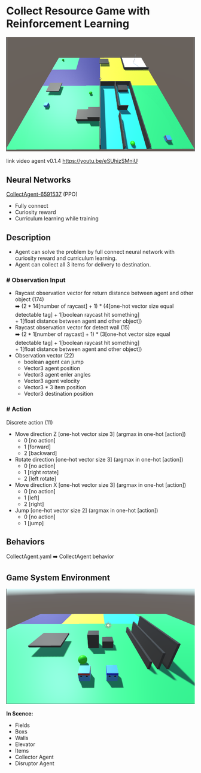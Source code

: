 # Collect Resource Game with Reinforcement Learning

![](https://github.com/phantichchai/rl-unity/blob/main/Image/v0.1.4.png)

link video agent v0.1.4 https://youtu.be/eSUhizSMniU

## Neural Networks
[CollectAgent-6591537](https://github.com/phantichchai/rl-unity/blob/main/config/CollectAgent.yaml) (PPO) 
- Fully connect
- Curiosity reward
- Curriculum learning while training

## Description
- Agent can solve the problem by full connect neural network with curiosity reward and curriculum learning.
- Agent can collect all 3 items for delivery to destination.

### **# Observation Input**
- Raycast observation vector for return distance between agent and other object (174)  
  :arrow_right: (2 * 14[number of raycast] + 1) * (4[one-hot vector size equal detectable tag] + 1[boolean raycast hit something]  
   \+ 1[float distance between agent and other object])
- Raycast observation vector for detect wall (15)  
  :arrow_right: (2 * 1[number of raycast] + 1) * (3[one-hot vector size equal detectable tag] + 1[boolean raycast hit something]  
   \+ 1[float distance between agent and other object])
- Observation vector (22)  
  + boolean agent can jump
  + Vector3 agent position
  + Vector3 agent enler angles
  + Vector3 agent velocity
  + Vector3 * 3 item position
  + Vector3 destination position

### **# Action**
Discrete action (11)  
  - Move direction Z [one-hot vector size 3] (argmax in one-hot [action])
    - 0 [no action]
    - 1 [forward]
    - 2 [backward]
  - Rotate direction [one-hot vector size 3] (argmax in one-hot [action])
    - 0 [no action]
    - 1 [right rotate]
    - 2 [left rotate]
  - Move direction X [one-hot vector size 3] (argmax in one-hot [action])  
    - 0 [no action]
    - 1 [left]
    - 2 [right]
  - Jump [one-hot vector size 2] (argmax in one-hot [action])
    - 0 [no action]
    - 1 [jump]  

## Behaviors
CollectAgent.yaml :arrow_right: CollectAgent behavior

## Game System Environment
![](https://github.com/phantichchai/rl-unity/blob/main/Image/environment.png)

**In Scence:**
- Fields
- Boxs
- Walls
- Elevator
- Items
- Collector Agent
- Disruptor Agent

